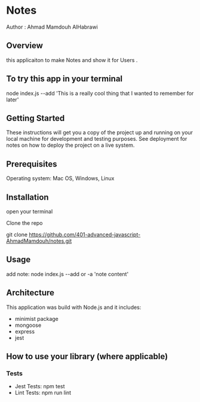 # Notes
Author : Ahmad Mamdouh AlHabrawi

## Overview 
this applicaiton to make Notes and show it for Users .

## To try this app in your terminal

node index.js --add 'This is a really cool thing that I wanted to remember for later'

## Getting Started
These instructions will get you a copy of the project up and running on your local machine for development and testing purposes. See deployment for notes on how to deploy the project on a live system.

## Prerequisites
Operating system: Mac OS, Windows, Linux

## Installation
open your terminal

Clone the repo

git clone https://github.com/401-advanced-javascript-AhmadMamdouh/notes.git

## Usage
add note: node index.js --add or -a 'note content'

## Architecture
This application was build with Node.js and it includes:

* minimist package
* mongoose
* express
* jest

## How to use your library (where applicable)
### Tests
* Jest Tests: npm test
* Lint Tests: npm run lint